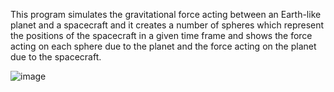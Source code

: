 This program simulates the gravitational force acting between an Earth-like planet and a spacecraft and it creates a number of spheres which represent the positions of the spacecraft in a given time frame and shows the force acting on each sphere due to the planet and the force acting on the planet due to the spacecraft.

![image](https://user-images.githubusercontent.com/88569965/214209711-fd255e1c-854f-4d49-bcd2-4c718ce90ff2.png)
